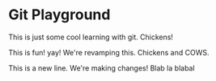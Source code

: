 # Git Playground

This is just some cool learning with git. Chickens!

This is fun! yay! We're revamping this. Chickens and COWS.

This is a new line. We're making changes! Blab la blabal
